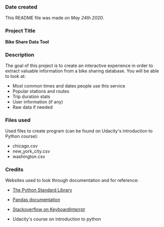 ### Date created
This README file was made on *May 24th 2020*.

### Project Title
**Bike Share Data Tool**

### Description
The goal of this project is to create an interactive experience in order to extract valuable information from a bike sharing database.
You will be able to look at:
* Most common times and dates people use this service
* Popular stations and routes
* Trip duration stats
* User information \(if any\)
* Raw data if needed

### Files used
Used files to create program (can be found on Udacity's introduction to Python course):
* chicago.csv
* new_york_city.csv
* washington.csv

### Credits
Websites used to look through documentation and for reference:

* [The Python Standard Library](https://docs.python.org/3/library/)

* [Pandas documentation](https://pandas.pydata.org/pandas-docs/stable/index.html)

* [Stackoverflow on KeyboardInterrpt](https://stackoverflow.com/questions/21120947/catching-keyboardinterrupt-in-python-during-program-shutdown)

* Udacity's course on introduction to python

